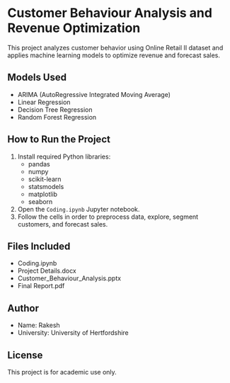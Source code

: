 # Customer Behaviour Analysis and Revenue Optimization

This project analyzes customer behavior using Online Retail II dataset and applies machine learning models to optimize revenue and forecast sales.

## Models Used
- ARIMA (AutoRegressive Integrated Moving Average)
- Linear Regression
- Decision Tree Regression
- Random Forest Regression

## How to Run the Project
1. Install required Python libraries:
   - pandas
   - numpy
   - scikit-learn
   - statsmodels
   - matplotlib
   - seaborn
2. Open the `Coding.ipynb` Jupyter notebook.
3. Follow the cells in order to preprocess data, explore, segment customers, and forecast sales.

## Files Included
- Coding.ipynb
- Project Details.docx
- Customer_Behaviour_Analysis.pptx
- Final Report.pdf

## Author
- Name: Rakesh
- University: University of Hertfordshire

## License
This project is for academic use only.
